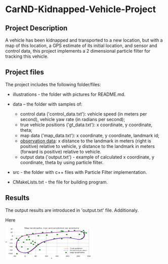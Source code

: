 # CarND-Kidnapped-Vehicle-Project
## Project Description
A vehicle has been kidnapped and transported to a new location, but with a map of this location, a GPS estimate of its initial location, and sensor and control data, this project implements a 2 dimensional particle filter for tracking this vehicle.

## Project files
The project includes the following folder/files:
- illustrations - the folder with pictures for README.md.
- data – the folder with samples of:
    
    - control data ('control_data.txt'): vehicle speed (in meters per second), vehicle yaw rate (in radians per second);
    - true vehicle positions ('gt_data.txt'): x coordinate, y coordinate, theta;
    - map data ('map_data.txt'): x coordinate, y coordinate, landmark id;
    - [observation data](https://github.com/udacity/CarND-Kidnapped-Vehicle-Project/tree/master/data/observation): x distance to the landmark in meters (right is positive) relative to vehicle, y distance to the landmark in meters (forward is positive) relative to vehicle.
    - output data ('output.txt') - example of calculated x coordinate, y coordinate, theta by using particle filter. 
- src - the folder with c++ files with Particle Filter implementation.
- CMakeLists.txt - the file for building program.

## Results
The output results are introduced in 'output.txt' file. Additionaly.

Here

<img src="https://github.com/SergeiDm/CarND-Kidnapped-Vehicle-Project/blob/master/illustrations/landmarks_and_positions.png" width="270" height="100"/>
